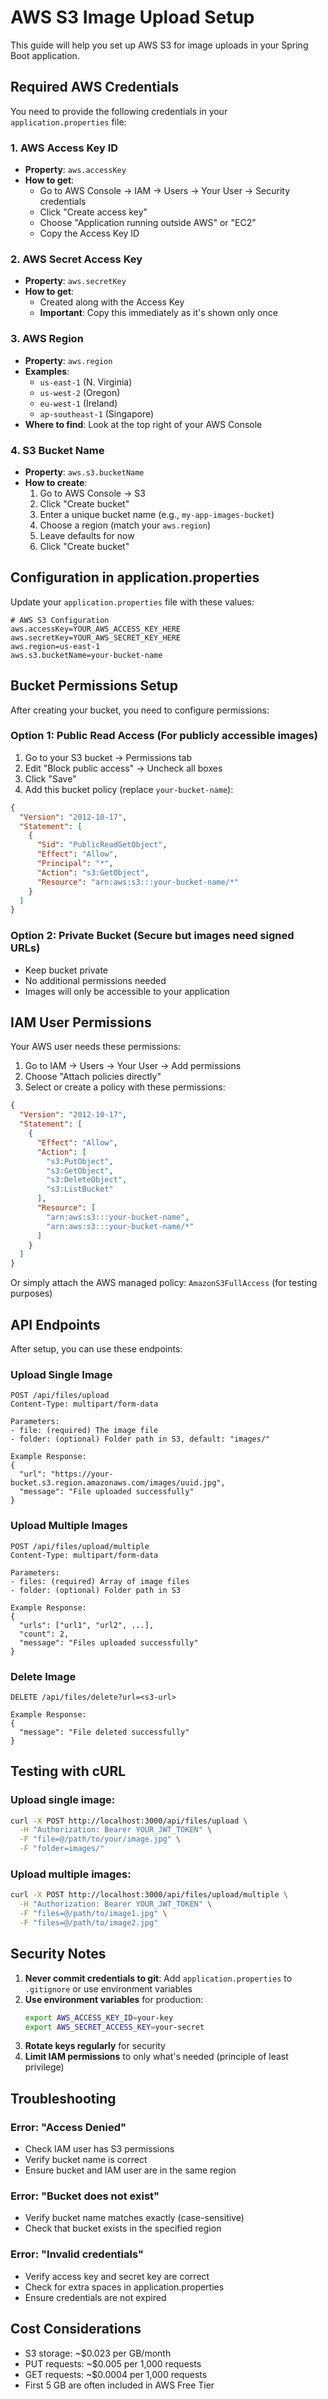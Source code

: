 # AWS S3 Image Upload Setup

This guide will help you set up AWS S3 for image uploads in your Spring Boot application.

## Required AWS Credentials

You need to provide the following credentials in your `application.properties` file:

### 1. AWS Access Key ID

- **Property**: `aws.accessKey`
- **How to get**:
  - Go to AWS Console → IAM → Users → Your User → Security credentials
  - Click "Create access key"
  - Choose "Application running outside AWS" or "EC2"
  - Copy the Access Key ID

### 2. AWS Secret Access Key

- **Property**: `aws.secretKey`
- **How to get**:
  - Created along with the Access Key
  - **Important**: Copy this immediately as it's shown only once

### 3. AWS Region

- **Property**: `aws.region`
- **Examples**:
  - `us-east-1` (N. Virginia)
  - `us-west-2` (Oregon)
  - `eu-west-1` (Ireland)
  - `ap-southeast-1` (Singapore)
- **Where to find**: Look at the top right of your AWS Console

### 4. S3 Bucket Name

- **Property**: `aws.s3.bucketName`
- **How to create**:
  1. Go to AWS Console → S3
  2. Click "Create bucket"
  3. Enter a unique bucket name (e.g., `my-app-images-bucket`)
  4. Choose a region (match your `aws.region`)
  5. Leave defaults for now
  6. Click "Create bucket"

## Configuration in application.properties

Update your `application.properties` file with these values:

```properties
# AWS S3 Configuration
aws.accessKey=YOUR_AWS_ACCESS_KEY_HERE
aws.secretKey=YOUR_AWS_SECRET_KEY_HERE
aws.region=us-east-1
aws.s3.bucketName=your-bucket-name
```

## Bucket Permissions Setup

After creating your bucket, you need to configure permissions:

### Option 1: Public Read Access (For publicly accessible images)

1. Go to your S3 bucket → Permissions tab
2. Edit "Block public access" → Uncheck all boxes
3. Click "Save"
4. Add this bucket policy (replace `your-bucket-name`):

```json
{
  "Version": "2012-10-17",
  "Statement": [
    {
      "Sid": "PublicReadGetObject",
      "Effect": "Allow",
      "Principal": "*",
      "Action": "s3:GetObject",
      "Resource": "arn:aws:s3:::your-bucket-name/*"
    }
  ]
}
```

### Option 2: Private Bucket (Secure but images need signed URLs)

- Keep bucket private
- No additional permissions needed
- Images will only be accessible to your application

## IAM User Permissions

Your AWS user needs these permissions:

1. Go to IAM → Users → Your User → Add permissions
2. Choose "Attach policies directly"
3. Select or create a policy with these permissions:

```json
{
  "Version": "2012-10-17",
  "Statement": [
    {
      "Effect": "Allow",
      "Action": [
        "s3:PutObject",
        "s3:GetObject",
        "s3:DeleteObject",
        "s3:ListBucket"
      ],
      "Resource": [
        "arn:aws:s3:::your-bucket-name",
        "arn:aws:s3:::your-bucket-name/*"
      ]
    }
  ]
}
```

Or simply attach the AWS managed policy: `AmazonS3FullAccess` (for testing purposes)

## API Endpoints

After setup, you can use these endpoints:

### Upload Single Image

```
POST /api/files/upload
Content-Type: multipart/form-data

Parameters:
- file: (required) The image file
- folder: (optional) Folder path in S3, default: "images/"

Example Response:
{
  "url": "https://your-bucket.s3.region.amazonaws.com/images/uuid.jpg",
  "message": "File uploaded successfully"
}
```

### Upload Multiple Images

```
POST /api/files/upload/multiple
Content-Type: multipart/form-data

Parameters:
- files: (required) Array of image files
- folder: (optional) Folder path in S3

Example Response:
{
  "urls": ["url1", "url2", ...],
  "count": 2,
  "message": "Files uploaded successfully"
}
```

### Delete Image

```
DELETE /api/files/delete?url=<s3-url>

Example Response:
{
  "message": "File deleted successfully"
}
```

## Testing with cURL

### Upload single image:

```bash
curl -X POST http://localhost:3000/api/files/upload \
  -H "Authorization: Bearer YOUR_JWT_TOKEN" \
  -F "file=@/path/to/your/image.jpg" \
  -F "folder=images/"
```

### Upload multiple images:

```bash
curl -X POST http://localhost:3000/api/files/upload/multiple \
  -H "Authorization: Bearer YOUR_JWT_TOKEN" \
  -F "files=@/path/to/image1.jpg" \
  -F "files=@/path/to/image2.jpg"
```

## Security Notes

1. **Never commit credentials to git**: Add `application.properties` to `.gitignore` or use environment variables
2. **Use environment variables** for production:
   ```bash
   export AWS_ACCESS_KEY_ID=your-key
   export AWS_SECRET_ACCESS_KEY=your-secret
   ```
3. **Rotate keys regularly** for security
4. **Limit IAM permissions** to only what's needed (principle of least privilege)

## Troubleshooting

### Error: "Access Denied"

- Check IAM user has S3 permissions
- Verify bucket name is correct
- Ensure bucket and IAM user are in the same region

### Error: "Bucket does not exist"

- Verify bucket name matches exactly (case-sensitive)
- Check that bucket exists in the specified region

### Error: "Invalid credentials"

- Verify access key and secret key are correct
- Check for extra spaces in application.properties
- Ensure credentials are not expired

## Cost Considerations

- S3 storage: ~$0.023 per GB/month
- PUT requests: ~$0.005 per 1,000 requests
- GET requests: ~$0.0004 per 1,000 requests
- First 5 GB are often included in AWS Free Tier
